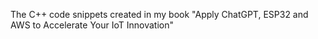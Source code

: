 The C++ code snippets created in my book "Apply ChatGPT, ESP32 and AWS to Accelerate Your IoT Innovation"
